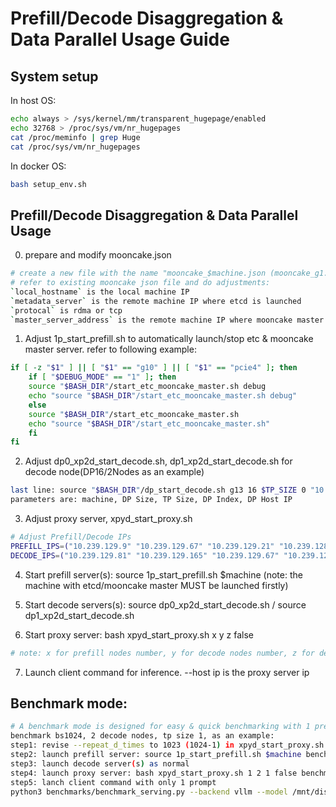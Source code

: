 # Prefill/Decode Disaggregation & Data Parallel Usage Guide

## System setup
In host OS:

```bash
echo always > /sys/kernel/mm/transparent_hugepage/enabled
echo 32768 > /proc/sys/vm/nr_hugepages
cat /proc/meminfo | grep Huge
cat /proc/sys/vm/nr_hugepages
```

In docker OS:

```bash
bash setup_env.sh
```

## Prefill/Decode Disaggregation & Data Parallel Usage

0. prepare and modify mooncake.json

```bash
# create a new file with the name "mooncake_$machine.json (mooncake_g1.json, g1 is the machine name)
# refer to existing mooncake json file and do adjustments:
`local_hostname` is the local machine IP
`metadata_server` is the remote machine IP where etcd is launched
`protocal` is rdma or tcp
`master_server_address` is the remote machine IP where mooncake master is launched. high speed network is preferred.
```

1. Adjust 1p_start_prefill.sh to automatically launch/stop etc & mooncake master server. refer to following example:

```bash
if [ -z "$1" ] || [ "$1" == "g10" ] || [ "$1" == "pcie4" ]; then
    if [ "$DEBUG_MODE" == "1" ]; then
	source "$BASH_DIR"/start_etc_mooncake_master.sh debug
	echo "source "$BASH_DIR"/start_etc_mooncake_master.sh debug"
    else
	source "$BASH_DIR"/start_etc_mooncake_master.sh
	echo "source "$BASH_DIR"/start_etc_mooncake_master.sh"
    fi
fi
```

2. Adjust dp0_xp2d_start_decode.sh, dp1_xp2d_start_decode.sh for decode node(DP16/2Nodes as an example)

```bash
last line: source "$BASH_DIR"/dp_start_decode.sh g13 16 $TP_SIZE 0 "10.239.129.81" 
parameters are: machine, DP Size, TP Size, DP Index, DP Host IP
```

3. Adjust proxy server, xpyd_start_proxy.sh

```bash
# Adjust Prefill/Decode IPs
PREFILL_IPS=("10.239.129.9" "10.239.129.67" "10.239.129.21" "10.239.128.165" "10.239.128.244" "10.239.128.153")
DECODE_IPS=("10.239.129.81" "10.239.129.165" "10.239.129.67" "10.239.129.21")
```

4. Start prefill server(s): source 1p_start_prefill.sh $machine (note: the machine with etcd/mooncake master MUST be launched firstly)

5. Start decode servers(s): source dp0_xp2d_start_decode.sh / source dp1_xp2d_start_decode.sh

6. Start proxy server: bash xpyd_start_proxy.sh x y z false

```bash
# note: x for prefill nodes number, y for decode nodes number, z for decode tp size, false for first token from decode
```

7. Launch client command for inference. --host ip is the proxy server ip

## Benchmark mode:

```bash
# A benchmark mode is designed for easy & quick benchmarking with 1 prefill node for any large decode batch size
benchmark bs1024, 2 decode nodes, tp size 1, as an example:
step1: revise --repeat_d_times to 1023 (1024-1) in xpyd_start_proxy.sh
step2: launch prefill server: source 1p_start_prefill.sh $machine benchmark 
step3: launch decode server(s) as normal
step4: launch proxy server: bash xpyd_start_proxy.sh 1 2 1 false benchmark 
step5: lanch client command with only 1 prompt
python3 benchmarks/benchmark_serving.py --backend vllm --model /mnt/disk2/hf_models/DeepSeek-R1-BF16-w8afp8-static-no-ste-G2/ --dataset-name sonnet --request-rate inf --host 10.239.129.9 --port 8868 --sonnet-input-len 2000 --sonnet-output-len 1000 --sonnet-prefix-len 100 --trust-remote-code --max-concurrency 1024 --num-prompts 1 --ignore-eos --burstiness 1000 --dataset-path benchmarks/sonnet.txt --save-result
```
